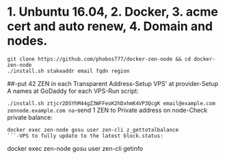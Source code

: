 # 1. Unbuntu 16.04, 2. Docker, 3. acme cert and auto renew, 4. Domain and nodes.  

```
git clone https://github.com/phobos777/docker-zen-node && cd docker-zen-node
./install.sh stakeaddr email fqdn region
```

##-put 42 ZEN in each Transparent Address-Setup VPS' at provider-Setup A names at GoDaddy for each VPS-Run script:

`./install.sh ztjcr2DSYhM44gZ3WFFeoK2hDxhmK4VP3QcgK email@example.com zennode.example.com na`-send 1 ZEN to Private address on node-Check private balance:

```
docker exec zen-node gosu user zen-cli z_gettotalbalance
```-VPS to fully update to the latest block.status:

```
docker exec zen-node gosu user zen-cli getinfo
```
